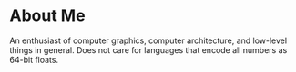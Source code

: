 # About Me
An enthusiast of computer graphics, computer architecture, and low-level things in general. Does not care for languages that encode all numbers as 64-bit floats.

